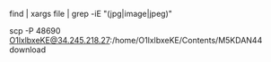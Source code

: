 find | xargs file | grep -iE "(jpg|image|jpeg)"

scp -P 48690 O1lxlbxeKE@34.245.218.27:/home/O1lxlbxeKE/Contents/M5KDAN44 download
